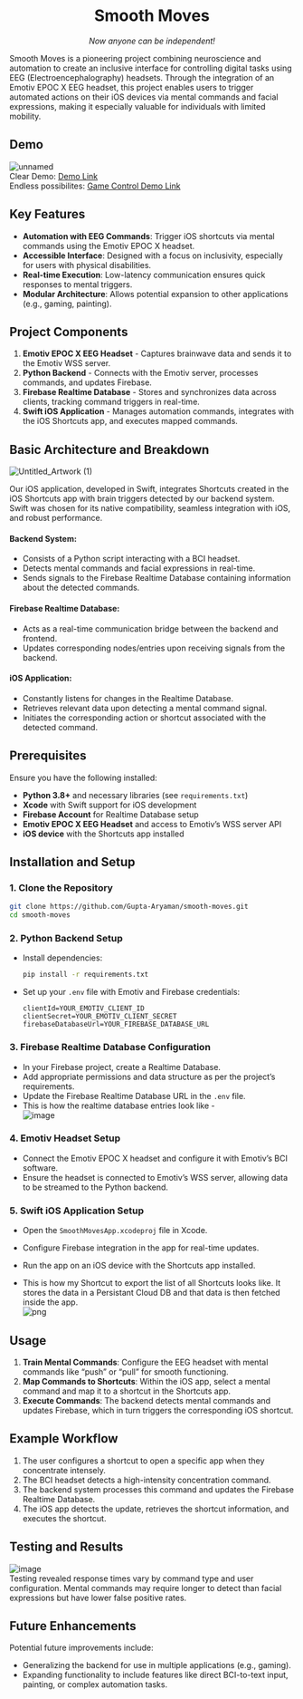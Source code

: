 <p align="center">
  <!--   
  <a href="https://github.com/Gupta-Aryaman/smooth-moves">
   // add logo here
  </a> 
  -->

  <h1 align="center">Smooth Moves</h1>
  <p align="center">
    <i>Now anyone can be independent!</i>
  </p>
</p>

Smooth Moves is a pioneering project combining neuroscience and automation to create an inclusive interface for controlling digital tasks using EEG (Electroencephalography) headsets. Through the integration of an Emotiv EPOC X EEG headset, this project enables users to trigger automated actions on their iOS devices via mental commands and facial expressions, making it especially valuable for individuals with limited mobility.

## Demo
![unnamed](https://github.com/Gupta-Aryaman/smooth-moves/assets/34962578/1c721bc7-f2c9-4984-9e52-1c55cd010e97) <br>
Clear Demo: [Demo Link](https://x.com/aryamantwts/status/1803506381028278419) <br>
Endless possibilites: [Game Control Demo Link](https://x.com/aryamantwts/status/1803510379454275623)

## Key Features
- **Automation with EEG Commands**: Trigger iOS shortcuts via mental commands using the Emotiv EPOC X headset.
- **Accessible Interface**: Designed with a focus on inclusivity, especially for users with physical disabilities.
- **Real-time Execution**: Low-latency communication ensures quick responses to mental triggers.
- **Modular Architecture**: Allows potential expansion to other applications (e.g., gaming, painting).

## Project Components
1. **Emotiv EPOC X EEG Headset** - Captures brainwave data and sends it to the Emotiv WSS server.
2. **Python Backend** - Connects with the Emotiv server, processes commands, and updates Firebase.
3. **Firebase Realtime Database** - Stores and synchronizes data across clients, tracking command triggers in real-time.
4. **Swift iOS Application** - Manages automation commands, integrates with the iOS Shortcuts app, and executes mapped commands.

## Basic Architecture and Breakdown
![Untitled_Artwork (1)](https://github.com/Gupta-Aryaman/smooth-moves/assets/34962578/d620b2c7-7c86-43be-8d02-8bdf729b4996)

Our iOS application, developed in Swift, integrates Shortcuts created in the iOS Shortcuts app with brain triggers detected by our backend system. Swift was chosen for its native compatibility, seamless integration with iOS, and robust performance.

#### Backend System:
* Consists of a Python script interacting with a BCI headset.
* Detects mental commands and facial expressions in real-time.
* Sends signals to the Firebase Realtime Database containing information about the detected commands.
   
#### Firebase Realtime Database:
* Acts as a real-time communication bridge between the backend and frontend.
* Updates corresponding nodes/entries upon receiving signals from the backend.
   
#### iOS Application:
* Constantly listens for changes in the Realtime Database.
* Retrieves relevant data upon detecting a mental command signal.
* Initiates the corresponding action or shortcut associated with the detected command.


## Prerequisites

Ensure you have the following installed:
- **Python 3.8+** and necessary libraries (see `requirements.txt`)
- **Xcode** with Swift support for iOS development
- **Firebase Account** for Realtime Database setup
- **Emotiv EPOC X EEG Headset** and access to Emotiv’s WSS server API
- **iOS device** with the Shortcuts app installed

## Installation and Setup

### 1. Clone the Repository
```bash
git clone https://github.com/Gupta-Aryaman/smooth-moves.git
cd smooth-moves
```

### 2. Python Backend Setup
- Install dependencies:
  ```bash
  pip install -r requirements.txt
  ```
- Set up your `.env` file with Emotiv and Firebase credentials:
  ```
  clientId=YOUR_EMOTIV_CLIENT_ID
  clientSecret=YOUR_EMOTIV_CLIENT_SECRET
  firebaseDatabaseUrl=YOUR_FIREBASE_DATABASE_URL
  ```

### 3. Firebase Realtime Database Configuration
- In your Firebase project, create a Realtime Database.
- Add appropriate permissions and data structure as per the project’s requirements.
- Update the Firebase Realtime Database URL in the `.env` file.
- This is how the realtime database entries look like - <br>
![image](https://github.com/user-attachments/assets/bf3a3e74-ce10-4d85-b141-ff30db70c268)


### 4. Emotiv Headset Setup
- Connect the Emotiv EPOC X headset and configure it with Emotiv’s BCI software.
- Ensure the headset is connected to Emotiv’s WSS server, allowing data to be streamed to the Python backend.

### 5. Swift iOS Application Setup
- Open the `SmoothMovesApp.xcodeproj` file in Xcode.
- Configure Firebase integration in the app for real-time updates.
- Run the app on an iOS device with the Shortcuts app installed.

- This is how my Shortcut to export the list of all Shortcuts looks like. It stores the data in a Persistant Cloud DB and that data is then fetched inside the app. <br>
![png](https://github.com/user-attachments/assets/8de24e8c-f858-43e4-8880-7eaa76a0c6a3)

## Usage

1. **Train Mental Commands**: Configure the EEG headset with mental commands like “push” or “pull” for smooth functioning.
2. **Map Commands to Shortcuts**: Within the iOS app, select a mental command and map it to a shortcut in the Shortcuts app.
3. **Execute Commands**: The backend detects mental commands and updates Firebase, which in turn triggers the corresponding iOS shortcut.

## Example Workflow
1. The user configures a shortcut to open a specific app when they concentrate intensely.
2. The BCI headset detects a high-intensity concentration command.
3. The backend system processes this command and updates the Firebase Realtime Database.
4. The iOS app detects the update, retrieves the shortcut information, and executes the shortcut.

## Testing and Results
![image](https://github.com/user-attachments/assets/7507e244-46cc-4ad0-8a18-36eebd106447) <br>
Testing revealed response times vary by command type and user configuration. Mental commands may require longer to detect than facial expressions but have lower false positive rates.

## Future Enhancements
Potential future improvements include:
- Generalizing the backend for use in multiple applications (e.g., gaming).
- Expanding functionality to include features like direct BCI-to-text input, painting, or complex automation tasks.
